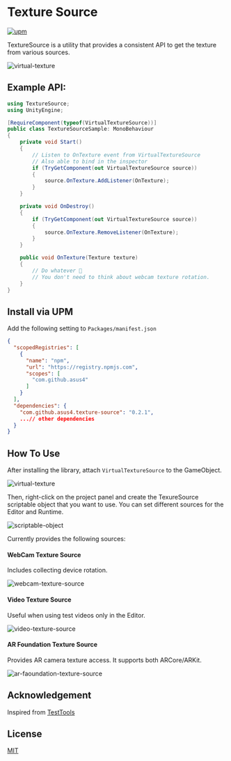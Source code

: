 # Texture Source

[![upm](https://img.shields.io/npm/v/com.github.asus4.texture-source?label=upm)](https://www.npmjs.com/package/com.github.asus4.texture-source)


TextureSource is a utility that provides a consistent API to get the texture from various sources.

![virtual-texture](https://github.com/asus4/TextureSource/assets/357497/e52f80d2-b1be-4cfa-81f7-76cdafe271bc)

## Example API: 

```c#
using TextureSource;
using UnityEngine;

[RequireComponent(typeof(VirtualTextureSource))]
public class TextureSourceSample: MonoBehaviour
{
    private void Start()
    {
        // Listen to OnTexture event from VirtualTextureSource
        // Also able to bind in the inspector
        if (TryGetComponent(out VirtualTextureSource source))
        {
            source.OnTexture.AddListener(OnTexture);
        }
    }

    private void OnDestroy()
    {
        if (TryGetComponent(out VirtualTextureSource source))
        {
            source.OnTexture.RemoveListener(OnTexture);
        }
    }

    public void OnTexture(Texture texture)
    {
        // Do whatever 🥳
        // You don't need to think about webcam texture rotation.
    }   
}
```



## Install via UPM

Add the following setting to `Packages/manifest.json`

```json
{
  "scopedRegistries": [
    {
      "name": "npm",
      "url": "https://registry.npmjs.com",
      "scopes": [
        "com.github.asus4"
      ]
    }
  ],
  "dependencies": {
    "com.github.asus4.texture-source": "0.2.1",
    ...// other dependencies
  }
}
```

## How To Use

After installing the library, attach `VirtualTextureSource` to the GameObject.

![virtual-texture](https://github.com/asus4/TextureSource/assets/357497/e52f80d2-b1be-4cfa-81f7-76cdafe271bc)

Then, right-click on the project panel and create the TexureSource scriptable object that you want to use. You can set different sources for the Editor and Runtime.

![scriptable-object](https://github.com/asus4/TextureSource/assets/357497/6c4862e2-5298-4f4e-8cd5-076d54d46db8)

Currently provides the following sources:

#### WebCam Texture Source

Includes collecting device rotation.

![webcam-texture-source](https://github.com/asus4/TextureSource/assets/357497/407f7372-b214-4ba9-9093-2b39755b905b)

#### Video Texture Source

Useful when using test videos only in the Editor.

![video-texture-source](https://github.com/asus4/TextureSource/assets/357497/8e38ed1a-d2d8-4e16-9fc4-e5d4c6d0a888)

#### AR Foundation Texture Source

Provides AR camera texture access. It supports both ARCore/ARKit.

![ar-faoundation-texture-source](https://github.com/asus4/TextureSource/assets/357497/5ac82a8a-0554-41a2-b9ef-c03ebd60c6ff)

## Acknowledgement

Inspired from [TestTools](https://github.com/keijiro/TestTools)

## License

[MIT](https://github.com/asus4/TextureSource/blob/main/Packages/com.github.asus4.texture-source/LICENSE)
